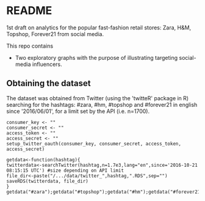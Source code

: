# README


 1st draft on analytics for the popular fast-fashion retail stores: Zara, H&M, Topshop, Forever21 from social media. 
 
 This repo contains 
 
- Two exploratory graphs with the purpose of illustrating targeting social-media influencers.
 


## Obtaining the dataset

The dataset was obtained from Twitter (using the 'twitteR' package in R) searching for the hashtags: 
\#zara, #hm, #topshop and #forever21 in english since '2016/06/01', for a limit set by the API (i.e. n=1700).

```
consumer_key <- ""
consumer_secret <- ""
access_token <- ""
access_secret <- ""
setup_twitter_oauth(consumer_key, consumer_secret, access_token, access_secret)

getdata<-function(hashtag){
twitterdata<-searchTwitter(hashtag,n=1.7e3,lang="en",since='2016-10-21 08:15:15 UTC') #size depending on API limit
file_dir<-paste("/.../data/twitter_",hashtag,".RDS",sep="")
saveRDS(twitterdata, file_dir)
}
getdata("#zara");getdata("#topshop");getdata("#hm");getdata("#forever21")
```
